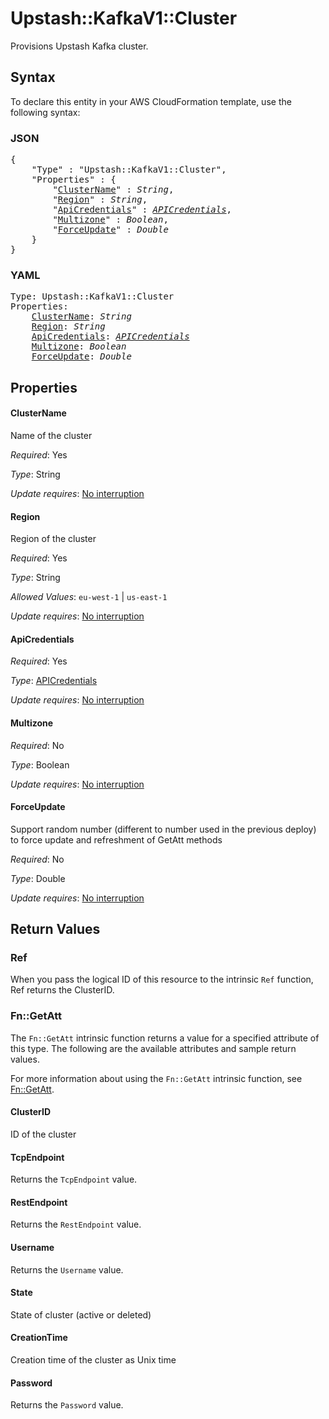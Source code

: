 # Upstash::KafkaV1::Cluster

Provisions Upstash Kafka cluster.

## Syntax

To declare this entity in your AWS CloudFormation template, use the following syntax:

### JSON

<pre>
{
    "Type" : "Upstash::KafkaV1::Cluster",
    "Properties" : {
        "<a href="#clustername" title="ClusterName">ClusterName</a>" : <i>String</i>,
        "<a href="#region" title="Region">Region</a>" : <i>String</i>,
        "<a href="#apicredentials" title="ApiCredentials">ApiCredentials</a>" : <i><a href="apicredentials.md">APICredentials</a></i>,
        "<a href="#multizone" title="Multizone">Multizone</a>" : <i>Boolean</i>,
        "<a href="#forceupdate" title="ForceUpdate">ForceUpdate</a>" : <i>Double</i>
    }
}
</pre>

### YAML

<pre>
Type: Upstash::KafkaV1::Cluster
Properties:
    <a href="#clustername" title="ClusterName">ClusterName</a>: <i>String</i>
    <a href="#region" title="Region">Region</a>: <i>String</i>
    <a href="#apicredentials" title="ApiCredentials">ApiCredentials</a>: <i><a href="apicredentials.md">APICredentials</a></i>
    <a href="#multizone" title="Multizone">Multizone</a>: <i>Boolean</i>
    <a href="#forceupdate" title="ForceUpdate">ForceUpdate</a>: <i>Double</i>
</pre>

## Properties

#### ClusterName

Name of the cluster

_Required_: Yes

_Type_: String

_Update requires_: [No interruption](https://docs.aws.amazon.com/AWSCloudFormation/latest/UserGuide/using-cfn-updating-stacks-update-behaviors.html#update-no-interrupt)

#### Region

Region of the cluster

_Required_: Yes

_Type_: String

_Allowed Values_: <code>eu-west-1</code> | <code>us-east-1</code>

_Update requires_: [No interruption](https://docs.aws.amazon.com/AWSCloudFormation/latest/UserGuide/using-cfn-updating-stacks-update-behaviors.html#update-no-interrupt)

#### ApiCredentials

_Required_: Yes

_Type_: <a href="apicredentials.md">APICredentials</a>

_Update requires_: [No interruption](https://docs.aws.amazon.com/AWSCloudFormation/latest/UserGuide/using-cfn-updating-stacks-update-behaviors.html#update-no-interrupt)

#### Multizone

_Required_: No

_Type_: Boolean

_Update requires_: [No interruption](https://docs.aws.amazon.com/AWSCloudFormation/latest/UserGuide/using-cfn-updating-stacks-update-behaviors.html#update-no-interrupt)

#### ForceUpdate

Support random number (different to number used in the previous deploy) to force update and refreshment of GetAtt methods

_Required_: No

_Type_: Double

_Update requires_: [No interruption](https://docs.aws.amazon.com/AWSCloudFormation/latest/UserGuide/using-cfn-updating-stacks-update-behaviors.html#update-no-interrupt)

## Return Values

### Ref

When you pass the logical ID of this resource to the intrinsic `Ref` function, Ref returns the ClusterID.

### Fn::GetAtt

The `Fn::GetAtt` intrinsic function returns a value for a specified attribute of this type. The following are the available attributes and sample return values.

For more information about using the `Fn::GetAtt` intrinsic function, see [Fn::GetAtt](https://docs.aws.amazon.com/AWSCloudFormation/latest/UserGuide/intrinsic-function-reference-getatt.html).

#### ClusterID

ID of the cluster

#### TcpEndpoint

Returns the <code>TcpEndpoint</code> value.

#### RestEndpoint

Returns the <code>RestEndpoint</code> value.

#### Username

Returns the <code>Username</code> value.

#### State

State of cluster (active or deleted)

#### CreationTime

Creation time of the cluster as Unix time

#### Password

Returns the <code>Password</code> value.

